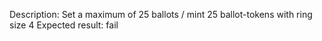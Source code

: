 Description: Set a maximum of 25 ballots / mint 25 ballot-tokens with ring size 4
Expected result: fail